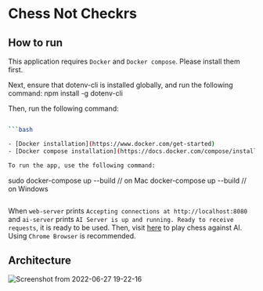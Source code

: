 # Chess Not Checkrs

## How to run

This application requires `Docker` and `Docker compose`. Please install them first.

Next, ensure that dotenv-cli is installed globally, and run the following command:
npm install -g dotenv-cli

Then, run the following command:

````bash

```bash

- [Docker installation](https://www.docker.com/get-started)
- [Docker compose installation](https://docs.docker.com/compose/install/)

To run the app, use the following command:

````

sudo docker-compose up --build // on Mac
docker-compose up --build // on Windows

```

```

When `web-server` prints `Accepting connections at http://localhost:8080` and `ai-server` prints `AI Server is up and running. Ready to receive requests`, it is ready to be used. Then, visit [here](http://localhost:8080) to play chess against AI. Using `Chrome Browser` is recommended.

## Architecture

![Screenshot from 2022-06-27 19-22-16](https://user-images.githubusercontent.com/48105703/176066683-840572dc-ef22-4530-a42b-419d891c560d.png)

```

```
